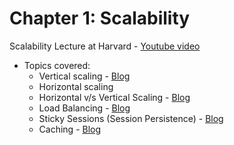 # Chapter 1: Scalability

Scalability Lecture at Harvard - [Youtube video](https://www.youtube.com/watch?v=-W9F__D3oY4)

* Topics covered:
    * Vertical scaling - [Blog](https://hypermode.com/blog/vertical-scale)
    * Horizontal scaling
    * Horizontal v/s Vertical Scaling - [Blog](https://dev.to/somadevtoo/horizontal-scaling-vs-vertical-scaling-in-system-design-3n09)
    * Load Balancing - [Blog](https://aws.amazon.com/what-is/load-balancing/)
    * Sticky Sessions (Session Persistence) - [Blog](https://medium.com/@aditimishra_541/sticky-sessions-an-in-depth-overview-4ec19bd7e22a)
    * Caching - [Blog](https://medium.com/@abhishekranjandev/caching-in-system-design-an-in-depth-exploration-b51e2c2e4dbd)

